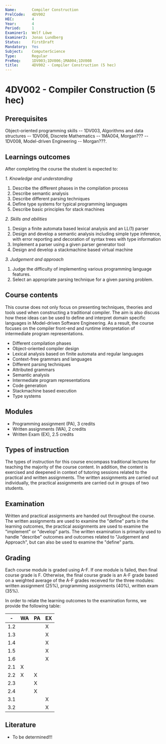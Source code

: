 ```yaml
---
Name:       Compiler Construction
PrelCode:   4DV002
HEC:        4
Year:       4
Period:     1
Examiner1:  Welf Löwe  
Examiner2:  Jonas Lundberg
Status:     FirstDraft
Mandatory:  Yes
Subject:    ComputerScience
Type:       Regular
PreReq:     1DV003;1DV006;1MA004;1DV008
title:      4DV002 - Compiler Construction (5 hec)
---
```


# 4DV002 - Compiler Construction (5 hec)

## Prerequisites

Object-oriented programming skills -- 1DV003, 
Algorithms and data structures -- 1DV006, 
Discrete Mathematics -- 1MA004, 
Morgan??? -- 1DV008,
Model-driven Engineering -- Morgan???.

## Learnings outcomes

After completing the course the student is expected to:

*1. Knowledge and understanding*

1. Describe the different phases in the compilation process
2. Describe semantic analysis
3. Describe different parsing techniques
4. Define type systems for typical programming languages
5. Describe basic principles for stack machines

*2. Skills and abilities*

1. Design a finite automata based lexical analysis and an LL(1) parser
2. Design and develop a semantic analysis including simple type inference, 
with error reporting and decoration of syntax trees with type information
3. Implement a parser using a given parser generator tool 
4. Design and develop a stack­machine based virtual machine

*3. Judgement and approach*

1. Judge the difficulty of implementing various programming language features.
2. Select an appropriate parsing technique for a given parsing problem.

## Course contents

This course does not only focus on presenting techniques, theories and tools used when constructing  a traditional compiler. The aim is also discuss how these ideas can be used to define and interpret domain specific languages in Model-driven Software Engineering. As a result, the course focuses on the 
compiler front-end and runtime interpretation of intermediate program representations.

- Different compilation phases
- Object­-oriented compiler design
- Lexical analysis based on finite automata and regular languages 
- Context­-free grammars and languages
- Different parsing techniques 
- Attributed grammars
- Semantic analysis
- Intermediate program representations
- Code generation
- Stack­machine based execution
- Type systems

## Modules

- Programming assignment (PA), 3 credits
- Written assignments (WA), 2 credits
- Written Exam (EX), 2.5 credits 

## Types of instruction

The types of instruction for this course encompass traditional lectures for teaching the majority of the course content. In addition, the content is exercised and deepened in context of tutoring sessions related to the practical and written assignments. The written assignments are carried out individually, the practical assignments are carried out in groups of two students.


## Examination

Written and practical assignments are handed out throughout the course. The written assignments  are used to examine the "define" parts in the learning outcomes, the practical assignments are  used to examine the "implement" or "develop" parts. The written examination is primarily used to  handle "describe" outcomes and outcomes related to "Judgement and Approach", but can also be used  to examine the "define" parts.

## Grading
Each course module is graded using A-F. If one module is failed, then final course grade is F. Otherwise, the final course grade is an A-F grade based on a weighted average of the A-F grades received for the three modules: written assignment (25%), programming assignments (40%), written exam (35%).

In order to relate the learning outcomes to the examination forms, 
we provide the following table:

|  -   | WA  | PA  | EX  |
| ---  | --- | --- | --- | 
| 1.2  |     |     |  X  |   
| 1.3  |     |     |  X  |   
| 1.4  |     |     |  X  |   
| 1.5  |     |     |  X  |   
| 1.6  |     |     |  X  |   
| 2.1  |  X  |     |     |   
| 2.2  |  X  |  X  |     |   
| 2.3  |     |  X  |     |   
| 2.4  |     |  X  |     |   
| 3.1  |     |     |  X  |   
| 3.2  |     |     |  X  |   


## Literature
- To be determined!!!